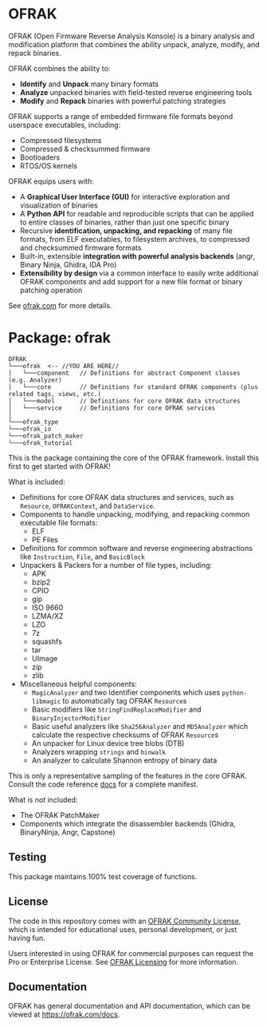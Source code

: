# OFRAK
OFRAK (Open Firmware Reverse Analysis Konsole) is a binary analysis and modification platform that combines the ability unpack, analyze, modify, and repack binaries.

OFRAK combines the ability to:

- **Identify** and **Unpack** many binary formats
- **Analyze** unpacked binaries with field-tested reverse engineering tools
- **Modify** and **Repack** binaries with powerful patching strategies

OFRAK supports a range of embedded firmware file formats beyond userspace executables, including:

- Compressed filesystems
- Compressed & checksummed firmware
- Bootloaders
- RTOS/OS kernels

OFRAK equips users with:
- A **Graphical User Interface (GUI)** for interactive exploration and visualization of binaries
- A **Python API** for readable and reproducible scripts that can be applied to entire classes of binaries, rather than just one specific binary
- Recursive **identification, unpacking, and repacking** of many file formats, from ELF executables, to filesystem archives, to compressed and checksummed firmware formats
- Built-in, extensible **integration with powerful analysis backends** (angr, Binary Ninja, Ghidra, IDA Pro)
- **Extensibility by design** via a common interface to easily write additional OFRAK components and add support for a new file format or binary patching operation

See [ofrak.com](https://ofrak.com) for more details.

# Package: ofrak

```
OFRAK
└───ofrak  <-- //YOU ARE HERE//
│   └───component   // Definitions for abstract Component classes (e.g. Analyzer)
│   └───core        // Definitions for standard OFRAK components (plus related tags, views, etc.)
│   └───model       // Definitions for core OFRAK data structures
│   └───service     // Definitions for core OFRAK services
│   
└───ofrak_type
└───ofrak_io
└───ofrak_patch_maker
└───ofrak_tutorial
```

This is the package containing the core of the OFRAK framework. Install this first to get started with OFRAK!

What is included:

- Definitions for core OFRAK data structures and services, such as `Resource`, `OFRAKContext`, and `DataService`.
- Components to handle unpacking, modifying, and repacking common executable file formats:
  - ELF
  - PE Files
- Definitions for common software and reverse engineering abstractions like `Instruction`, `File`, and `BasicBlock`
- Unpackers & Packers for a number of file types, including:
  - APK
  - bzip2
  - CPIO
  - gip
  - ISO 9660
  - LZMA/XZ
  - LZO
  - 7z
  - squashfs
  - tar
  - UImage
  - zip
  - zlib
- Miscellaneous helpful components:
  - `MagicAnalyzer` and two Identifier components which uses `python-libmagic` to automatically tag OFRAK `Resource`s
  - Basic modifiers like `StringFindReplaceModifier` and `BinaryInjectorModifier`
  - Basic useful analyzers like `Sha256Analyzer` and `MD5Analyzer` which calculate the respective checksums of OFRAK `Resource`s
  - An unpacker for Linux device tree blobs (DTB)
  - Analyzers wrapping `strings` and `binwalk`
  - An analyzer to calculate Shannon entropy of binary data

This is only a representative sampling of the features in the core OFRAK. Consult the code reference [docs](https://ofrak.com/docs) for a complete manifest.

What is *not* included:
- The OFRAK PatchMaker
- Components which integrate the disassembler backends (Ghidra, BinaryNinja, Angr, Capstone)

## Testing
This package maintains 100% test coverage of functions.

## License
The code in this repository comes with an [OFRAK Community License](https://github.com/redballoonsecurity/ofrak/blob/master/LICENSE), which is intended for educational uses, personal development, or just having fun.

Users interested in using OFRAK for commercial purposes can request the Pro or Enterprise License. See [OFRAK Licensing](https://ofrak.com/license/) for more information.

## Documentation
OFRAK has general documentation and API documentation, which can be viewed at <https://ofrak.com/docs>.
